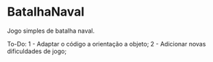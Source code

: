 # BatalhaNaval
Jogo simples de batalha naval.

To-Do:
1 - Adaptar o código a orientação a objeto;
2 - Adicionar novas dificuldades de jogo;
